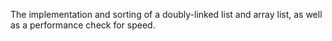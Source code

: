 The implementation and sorting of a doubly-linked list and array list, as well as a performance check for speed.
